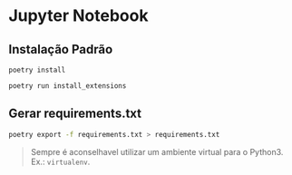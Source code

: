 # Jupyter Notebook

## Instalação Padrão

```shell
poetry install
```

```shell
poetry run install_extensions
```

## Gerar requirements.txt

```bash
poetry export -f requirements.txt > requirements.txt
```

> Sempre é aconselhavel utilizar um ambiente virtual para o Python3. Ex.: `virtualenv`.

